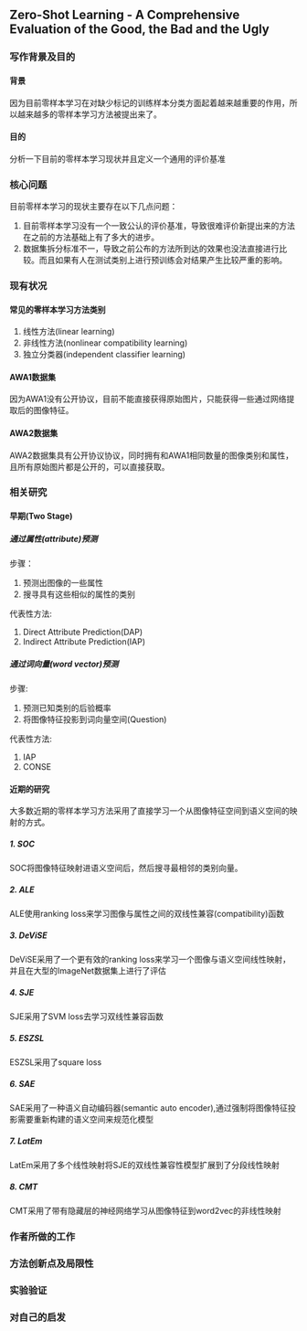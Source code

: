 <!-- <script type="text/javascript" src="http://cdn.mathjax.org/mathjax/latest/MathJax.js?config=default"></script> -->

## Zero-Shot Learning - A Comprehensive Evaluation of the Good, the Bad and the Ugly

### 写作背景及目的
#### 背景
因为目前零样本学习在对缺少标记的训练样本分类方面起着越来越重要的作用，所以越来越多的零样本学习方法被提出来了。

#### 目的
分析一下目前的零样本学习现状并且定义一个通用的评价基准

### 核心问题

目前零样本学习的现状主要存在以下几点问题：
1. 目前零样本学习没有一个一致公认的评价基准，导致很难评价新提出来的方法在之前的方法基础上有了多大的进步。
2. 数据集拆分标准不一，导致之前公布的方法所到达的效果也没法直接进行比较。而且如果有人在测试类别上进行预训练会对结果产生比较严重的影响。

### 现有状况
#### 常见的零样本学习方法类别
1. 线性方法(linear learning)
2. 非线性方法(nonlinear compatibility learning)
3. 独立分类器(independent classifier learning)

#### AWA1数据集
因为AWA1没有公开协议，目前不能直接获得原始图片，只能获得一些通过网络提取后的图像特征。

#### AWA2数据集
AWA2数据集具有公开协议协议，同时拥有和AWA1相同数量的图像类别和属性，且所有原始图片都是公开的，可以直接获取。

### 相关研究
#### 早期(Two Stage)
##### 通过属性(attribute)预测
步骤：

1. 预测出图像的一些属性
2. 搜寻具有这些相似的属性的类别

代表性方法:

1. Direct Attribute Prediction(DAP)
2. Indirect Attribute Prediction(IAP)

##### 通过词向量(word vector)预测

步骤:

1. 预测已知类别的后验概率
2. 将图像特征投影到词向量空间(Question)

代表性方法:

1. IAP
2. CONSE

#### 近期的研究
大多数近期的零样本学习方法采用了直接学习一个从图像特征空间到语义空间的映射的方式。

##### 1. SOC
SOC将图像特征映射进语义空间后，然后搜寻最相邻的类别向量。

##### 2. ALE
ALE使用ranking loss来学习图像与属性之间的双线性兼容(compatibility)函数

##### 3. DeViSE
DeViSE采用了一个更有效的ranking loss来学习一个图像与语义空间线性映射，并且在大型的ImageNet数据集上进行了评估

##### 4. SJE
SJE采用了SVM loss去学习双线性兼容函数

##### 5. ESZSL
ESZSL采用了square loss

##### 6. SAE
SAE采用了一种语义自动编码器(semantic auto encoder),通过强制将图像特征投影需要重新构建的语义空间来规范化模型

##### 7. LatEm
LatEm采用了多个线性映射将SJE的双线性兼容性模型扩展到了分段线性映射


##### 8. CMT
CMT采用了带有隐藏层的神经网络学习从图像特征到word2vec的非线性映射




### 作者所做的工作

### 方法创新点及局限性

### 实验验证

### 对自己的启发